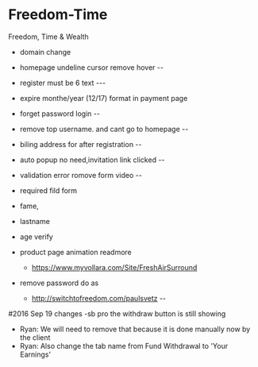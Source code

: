 # Freedom-Time
Freedom, Time &amp; Wealth
- domain change
- homepage undeline cursor remove hover --
- register must be 6 text ---
- expire monthe/year (12/17) format in payment page
- forget password login -- 
- remove top username. and cant go to homepage --
- biling address for after registration --
- auto popup no need,invitation link clicked --
- validation error romove form video --
 - required fild form
 - fame,
 - lastname
 - age verify

- product page animation readmore
	- https://www.myvollara.com/Site/FreshAirSurround
- remove password do as 
	- http://switchtofreedom.com/paulsvetz --

#2016 Sep 19 changes
-sb pro the withdraw button is still showing 
- Ryan: We will need to remove that because it is done manually now by the client
- Ryan: Also change the tab name from Fund Withdrawal to 'Your Earnings'
